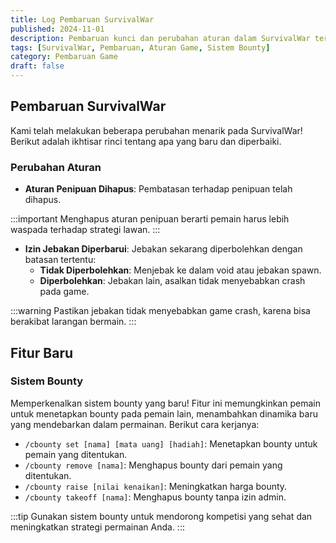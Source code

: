 ```yaml
---
title: Log Pembaruan SurvivalWar
published: 2024-11-01
description: Pembaruan kunci dan perubahan aturan dalam SurvivalWar termasuk sistem bounty baru dan izin jebakan.
tags: [SurvivalWar, Pembaruan, Aturan Game, Sistem Bounty]
category: Pembaruan Game
draft: false
---
```


## Pembaruan SurvivalWar

Kami telah melakukan beberapa perubahan menarik pada SurvivalWar! Berikut adalah ikhtisar rinci tentang apa yang baru dan diperbaiki.

### Perubahan Aturan

- **Aturan Penipuan Dihapus**: Pembatasan terhadap penipuan telah dihapus.

:::important
Menghapus aturan penipuan berarti pemain harus lebih waspada terhadap strategi lawan.
:::

- **Izin Jebakan Diperbarui**: Jebakan sekarang diperbolehkan dengan batasan tertentu:
  - **Tidak Diperbolehkan**: Menjebak ke dalam void atau jebakan spawn.
  - **Diperbolehkan**: Jebakan lain, asalkan tidak menyebabkan crash pada game.

:::warning
Pastikan jebakan tidak menyebabkan game crash, karena bisa berakibat larangan bermain.
:::

## Fitur Baru

### Sistem Bounty

Memperkenalkan sistem bounty yang baru! Fitur ini memungkinkan pemain untuk menetapkan bounty pada pemain lain, menambahkan dinamika baru yang mendebarkan dalam permainan. Berikut cara kerjanya:

- `/cbounty set [nama] [mata uang] [hadiah]`: Menetapkan bounty untuk pemain yang ditentukan.
- `/cbounty remove [nama]`: Menghapus bounty dari pemain yang ditentukan.
- `/cbounty raise [nilai kenaikan]`: Meningkatkan harga bounty.
- `/cbounty takeoff [nama]`: Menghapus bounty tanpa izin admin. 

:::tip
Gunakan sistem bounty untuk mendorong kompetisi yang sehat dan meningkatkan strategi permainan Anda.
:::

